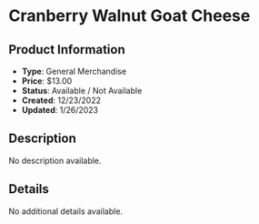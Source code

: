 # Cranberry Walnut Goat Cheese

## Product Information
- **Type**: General Merchandise
- **Price**: $13.00
- **Status**: Available / Not Available
- **Created**: 12/23/2022
- **Updated**: 1/26/2023

## Description
No description available.



## Details
No additional details available.
